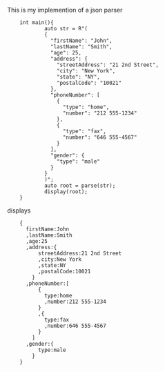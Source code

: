 This is my implemention of a json parser

        int main(){        
                auto str = R"(
                {
                  "firstName": "John",
                  "lastName": "Smith",
                  "age": 25,
                  "address": {
                    "streetAddress": "21 2nd Street",
                    "city": "New York",
                    "state": "NY",
                    "postalCode": "10021"
                  },
                  "phoneNumber": [
                    {
                      "type": "home",
                      "number": "212 555-1234"
                    },
                    {
                      "type": "fax",
                      "number": "646 555-4567"
                    }
                  ],
                  "gender": {
                    "type": "male"
                  }
                }
                )";
                auto root = parse(str);
                display(root);
        }
displays

        {
          firstName:John
          ,lastName:Smith
          ,age:25
          ,address:{
              streetAddress:21 2nd Street
              ,city:New York
              ,state:NY
              ,postalCode:10021
            }
          ,phoneNumber:[
              {
                type:home
                ,number:212 555-1234
              }
              ,{
                type:fax
                ,number:646 555-4567
              }
            ]
          ,gender:{
              type:male
            }
        }
